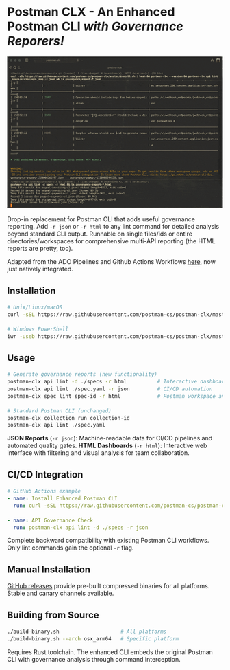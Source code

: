 # Postman CLX - An Enhanced Postman CLI *with Governance Reporers!*

![Demo](demo.gif)

Drop-in replacement for Postman CLI that adds useful governance reporting. Add `-r json` or `-r html` to any lint command for detailed analysis beyond standard CLI output. Runnable on single files/ids or entire directories/workspaces for comprehensive multi-API reporting (the HTML reports are pretty, too).

Adapted from the ADO Pipelines and Github Actions Workflows [here](https://github.com/postman-cs/governance-demo), now just natively integrated.

## Installation

```bash
# Unix/Linux/macOS
curl -sSL https://raw.githubusercontent.com/postman-cs/postman-clx/master/install.sh | bash

# Windows PowerShell
iwr -useb https://raw.githubusercontent.com/postman-cs/postman-clx/master/install.ps1 | iex
```

## Usage

```bash
# Generate governance reports (new functionality)
postman-clx api lint -d ./specs -r html          # Interactive dashboard
postman-clx api lint ./spec.yaml -r json         # CI/CD automation
postman-clx spec lint spec-id -r html            # Postman workspace analysis

# Standard Postman CLI (unchanged)
postman-clx collection run collection-id
postman-clx api lint ./spec.yaml
```

**JSON Reports** (`-r json`): Machine-readable data for CI/CD pipelines and automated quality gates. **HTML Dashboards** (`-r html`): Interactive web interface with filtering and visual analysis for team collaboration.

## CI/CD Integration

```yaml
# GitHub Actions example
- name: Install Enhanced Postman CLI
  run: curl -sSL https://raw.githubusercontent.com/postman-cs/postman-clx/master/install.sh | bash

- name: API Governance Check
  run: postman-clx api lint -d ./specs -r json
```

Complete backward compatibility with existing Postman CLI workflows. Only lint commands gain the optional `-r` flag.

## Manual Installation

[GitHub releases](https://github.com/postman-cs/postman-clx/releases) provide pre-built compressed binaries for all platforms. Stable and canary channels available.

## Building from Source

```bash
./build-binary.sh                    # All platforms
./build-binary.sh --arch osx_arm64   # Specific platform
```

Requires Rust toolchain. The enhanced CLI embeds the original Postman CLI with governance analysis through command interception.